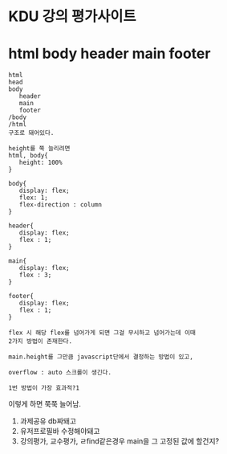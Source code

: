 # KDU 강의 평가사이트

# html body header main footer
```
html
head
body
   header
   main
   footer
/body
/html
구조로 돼어있다.

height를 쭉 늘리려면
html, body{
   height: 100%  
}

body{
   display: flex;
   flex: 1;
   flex-direction : column
}

header{
   display: flex;
   flex : 1;
}

main{
   display: flex;
   flex : 3;
}

footer{
   display: flex;
   flex : 1;   
}

flex 시 해당 flex를 넘어가게 되면 그걸 무시하고 넘어가는데 이때
2가지 방법이 존재한다.

main.height를 그만큼 javascript단에서 결정하는 방법이 있고,

overflow : auto 스크롤이 생긴다. 

1번 방법이 가장 효과적?1
```
이렇게 하면 쭉쭉 늘어남.

1. 과제공유 db짜돼고
2. 유저프로필바 수정해야돼고
3. 강의평가, 교수평가, ㄹfind같은경우 main을 그 고정된 값에 할건지?

